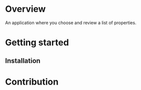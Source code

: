# Overview
An application where you choose and review a list of properties. 

# Getting started

## Installation

# Contribution



